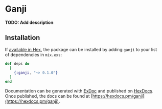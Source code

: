 # Ganji

**TODO: Add description**

## Installation

If [available in Hex](https://hex.pm/docs/publish), the package can be installed
by adding `ganji` to your list of dependencies in `mix.exs`:

```elixir
def deps do
  [
    {:ganji, "~> 0.1.0"}
  ]
end
```

Documentation can be generated with [ExDoc](https://github.com/elixir-lang/ex_doc)
and published on [HexDocs](https://hexdocs.pm). Once published, the docs can
be found at [https://hexdocs.pm/ganji](https://hexdocs.pm/ganji).

